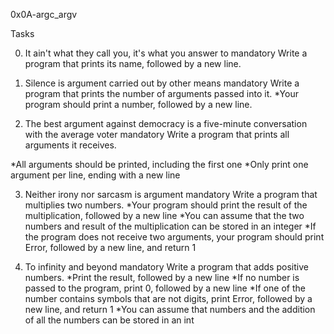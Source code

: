 
0x0A-argc_argv

Tasks

0. It ain't what they call you, it's what you answer to
mandatory
Write a program that prints its name, followed by a new line.

1. Silence is argument carried out by other means
mandatory
Write a program that prints the number of arguments passed into it.
*Your program should print a number, followed by a new line.

2. The best argument against democracy is a five-minute conversation with the average voter
mandatory
Write a program that prints all arguments it receives.

*All arguments should be printed, including the first one
*Only print one argument per line, ending with a new line

3. Neither irony nor sarcasm is argument
mandatory
Write a program that multiplies two numbers.
*Your program should print the result of the multiplication, followed by a new line
*You can assume that the two numbers and result of the multiplication can be stored in an integer
*If the program does not receive two arguments, your program should print Error, followed by a new line, and return 1

4. To infinity and beyond
mandatory
Write a program that adds positive numbers.
*Print the result, followed by a new line
*If no number is passed to the program, print 0, followed by a new line
*If one of the number contains symbols that are not digits, print Error, followed by a new line, and return 1
*You can assume that numbers and the addition of all the numbers can be stored in an int
